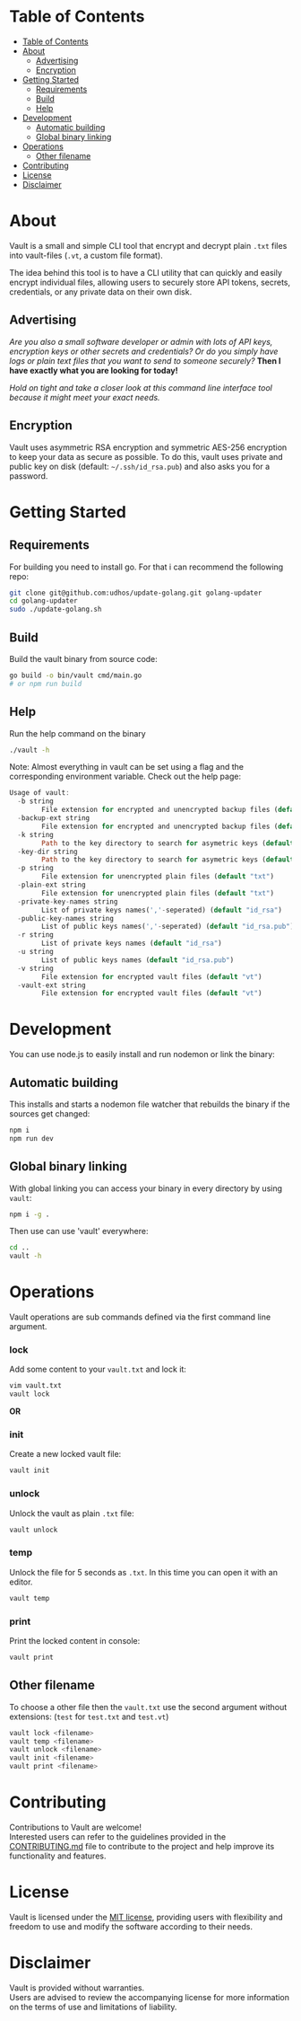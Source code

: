# Table of Contents
- [Table of Contents](#table-of-contents)
- [About](#about)
  - [Advertising](#advertising)
  - [Encryption](#encryption)
- [Getting Started](#getting-started)
  - [Requirements](#requirements)
  - [Build](#build)
  - [Help](#help)
- [Development](#development)
  - [Automatic building](#automatic-building)
  - [Global binary linking](#global-binary-linking)
- [Operations](#operations)
  - [Other filename](#other-filename)
- [Contributing](#contributing)
- [License](#license)
- [Disclaimer](#disclaimer)

# About
Vault is a small and simple CLI tool that encrypt and decrypt plain `.txt` files into vault-files (`.vt`, a custom file format).

The idea behind this tool is to have a CLI utility that can quickly and easily encrypt individual files, allowing users to securely store API tokens, secrets, credentials, or any private data on their own disk.

## Advertising
*Are you also a small software developer or admin with lots of API keys, encryption keys or other secrets and credentials?*
*Or do you simply have logs or plain text files that you want to send to someone securely?*
**Then I have exactly what you are looking for today!**

*Hold on tight and take a closer look at this command line interface tool because it might meet your exact needs.*

## Encryption
Vault uses asymmetric RSA encryption and symmetric AES-256 encryption to keep your data as secure as possible.
To do this, vault uses private and public key on disk (default: `~/.ssh/id_rsa.pub`) and also asks you for a password.

# Getting Started
## Requirements
For building you need to install go.
For that i can recommend the following repo:
```sh
git clone git@github.com:udhos/update-golang.git golang-updater
cd golang-updater
sudo ./update-golang.sh
```

## Build
Build the vault binary from source code:
```sh
go build -o bin/vault cmd/main.go
# or npm run build
```

## Help
Run the help command on the binary
```sh
./vault -h
```

Note: Almost everything in vault can be set using a flag and the corresponding environment variable.
Check out the help page:
```rust
Usage of vault:
  -b string
        File extension for encrypted and unencrypted backup files (default "bak")
  -backup-ext string
        File extension for encrypted and unencrypted backup files (default "bak")
  -k string
        Path to the key directory to search for asymetric keys (default "~/.ssh")
  -key-dir string
        Path to the key directory to search for asymetric keys (default "~/.ssh")
  -p string
        File extension for unencrypted plain files (default "txt")
  -plain-ext string
        File extension for unencrypted plain files (default "txt")
  -private-key-names string
        List of private keys names(','-seperated) (default "id_rsa")
  -public-key-names string
        List of public keys names(','-seperated) (default "id_rsa.pub")
  -r string
        List of private keys names (default "id_rsa")
  -u string
        List of public keys names (default "id_rsa.pub")
  -v string
        File extension for encrypted vault files (default "vt")
  -vault-ext string
        File extension for encrypted vault files (default "vt")
```

# Development
You can use node.js to easily install and run nodemon or link the binary:

## Automatic building
This installs and starts a nodemon file watcher that rebuilds the binary if the sources get changed:
```sh
npm i
npm run dev
```

## Global binary linking
With global linking you can access your binary in every directory by using `vault`:
```sh
npm i -g .
```
Then use can use 'vault' everywhere:
```sh
cd ..
vault -h
```

# Operations
Vault operations are sub commands defined via the first command line argument.

### lock
Add some content to your `vault.txt` and lock it:
```sh
vim vault.txt
vault lock
```

**OR**

### init
Create a new locked vault file:
```sh
vault init
```

### unlock
Unlock the vault as plain `.txt` file:
```sh
vault unlock
```

### temp
Unlock the file for 5 seconds as `.txt`.
In this time you can open it with an editor.
```sh
vault temp
```

### print
Print the locked content in console:
```sh
vault print
```

## Other filename
To choose a other file then the `vault.txt` use the second argument without extensions:
(`test` for `test.txt` and `test.vt`)
 ```sh
vault lock <filename>
vault temp <filename>
vault unlock <filename>
vault init <filename>
vault print <filename>
```

# Contributing
Contributions to Vault are welcome!  
Interested users can refer to the guidelines provided in the [CONTRIBUTING.md](CONTRIBUTING.md) file to contribute to the project and help improve its functionality and features.

# License
Vault is licensed under the [MIT license](LICENSE), providing users with flexibility and freedom to use and modify the software according to their needs.

# Disclaimer
Vault is provided without warranties.  
Users are advised to review the accompanying license for more information on the terms of use and limitations of liability.
